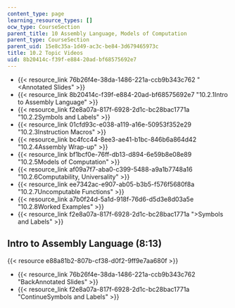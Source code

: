 ```yaml
---
content_type: page
learning_resource_types: []
ocw_type: CourseSection
parent_title: 10 Assembly Language, Models of Computation
parent_type: CourseSection
parent_uid: 15e8c35a-1d49-ac3c-be84-3d679465973c
title: 10.2 Topic Videos
uid: 8b20414c-f39f-e884-20ad-bf68575692e7
---
```


*   {{< resource_link 76b26f4e-38da-1486-221a-ccb9b343c762 "\<Annotated Slides" >}}
*   {{< resource_link 8b20414c-f39f-e884-20ad-bf68575692e7 "10.2.1Intro to Assembly Language" >}}
*   {{< resource_link f2e8a07a-817f-6928-2d1c-bc28bac1771a "10.2.2Symbols and Labels" >}}
*   {{< resource_link 01cfd93c-e038-a119-a16e-50953f352e29 "10.2.3Instruction Macros" >}}
*   {{< resource_link bc4fcc44-8ee3-ae41-b1bc-846b6a864d42 "10.2.4Assembly Wrap-up" >}}
*   {{< resource_link bf1bcf0e-76ff-db13-d894-6e59b8e08e89 "10.2.5Models of Computation" >}}
*   {{< resource_link af09a7f7-aba0-c399-5488-a9a1b7748a16 "10.2.6Computability, Universality" >}}
*   {{< resource_link ee7342ac-e907-ab05-b3b5-f576f5680f8a "10.2.7Uncomputable Functions" >}}
*   {{< resource_link a7b0f24d-5a1d-918f-76d6-d5d3e8d03a5e "10.2.8Worked Examples" >}}
*   {{< resource_link f2e8a07a-817f-6928-2d1c-bc28bac1771a "\>Symbols and Labels" >}}

Intro to Assembly Language (8:13)
---------------------------------

{{< resource e88a81b2-807b-cf38-d0f2-9ff9e7aa680f >}}

*   {{< resource_link 76b26f4e-38da-1486-221a-ccb9b343c762 "BackAnnotated Slides" >}}
*   {{< resource_link f2e8a07a-817f-6928-2d1c-bc28bac1771a "ContinueSymbols and Labels" >}}